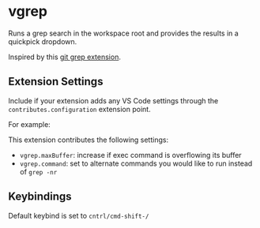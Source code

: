 # vgrep

Runs a grep search in the workspace root and provides the results in a quickpick dropdown.

Inspired by this [git grep extension](https://github.com/kawamurakazushi/vscode-grep).

## Extension Settings

Include if your extension adds any VS Code settings through the `contributes.configuration` extension point.

For example:

This extension contributes the following settings:

* `vgrep.maxBuffer`: increase if exec command is overflowing its buffer
* `vgrep.command`: set to alternate commands you would like to run instead of `grep -nr`

## Keybindings

Default keybind is set to `cntrl/cmd-shift-/`


